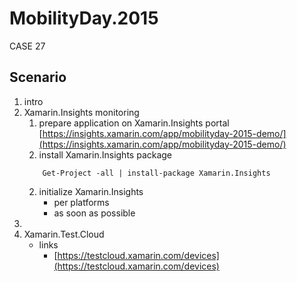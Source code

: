 # MobilityDay.2015

CASE 27


## Scenario

1.	intro
2.	Xamarin.Insights monitoring			
	1.	prepare application on Xamarin.Insights portal		
		[https://insights.xamarin.com/app/mobilityday-2015-demo/](https://insights.xamarin.com/app/mobilityday-2015-demo/)
	2.	install Xamarin.Insights package			
	```			
		Get-Project -all | install-package Xamarin.Insights		
	```		
	2.	initialize Xamarin.Insights		
		*	per platforms		
		*	as soon as possible		
4.
5.	Xamarin.Test.Cloud
	*	links			
		*	[https://testcloud.xamarin.com/devices](https://testcloud.xamarin.com/devices)